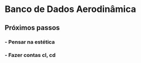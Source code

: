 # Banco de Dados Aerodinâmica

## Próximos passos

### - Pensar na estética 
### - Fazer contas cl, cd

